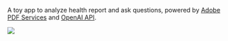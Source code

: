 A toy app to analyze health report and ask questions, powered by [Adobe PDF Services](https://developer.adobe.com/document-services/docs/apis/#tag/Extract-PDF/operation/pdfoperations.extractpdf) and [OpenAI API](https://platform.openai.com/docs/api-reference).

![](https://mdn.alipayobjects.com/huamei_fo0oo6/afts/img/A*M1SERYfju1gAAAAAAAAAAAAADtR_AQ/original)